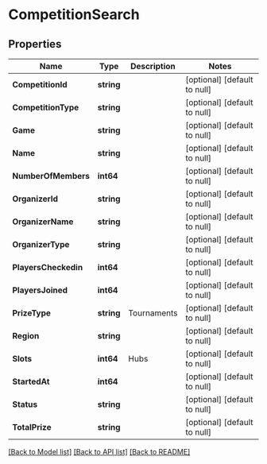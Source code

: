 # CompetitionSearch

## Properties
Name | Type | Description | Notes
------------ | ------------- | ------------- | -------------
**CompetitionId** | **string** |  | [optional] [default to null]
**CompetitionType** | **string** |  | [optional] [default to null]
**Game** | **string** |  | [optional] [default to null]
**Name** | **string** |  | [optional] [default to null]
**NumberOfMembers** | **int64** |  | [optional] [default to null]
**OrganizerId** | **string** |  | [optional] [default to null]
**OrganizerName** | **string** |  | [optional] [default to null]
**OrganizerType** | **string** |  | [optional] [default to null]
**PlayersCheckedin** | **int64** |  | [optional] [default to null]
**PlayersJoined** | **int64** |  | [optional] [default to null]
**PrizeType** | **string** | Tournaments | [optional] [default to null]
**Region** | **string** |  | [optional] [default to null]
**Slots** | **int64** | Hubs | [optional] [default to null]
**StartedAt** | **int64** |  | [optional] [default to null]
**Status** | **string** |  | [optional] [default to null]
**TotalPrize** | **string** |  | [optional] [default to null]

[[Back to Model list]](../README.md#documentation-for-models) [[Back to API list]](../README.md#documentation-for-api-endpoints) [[Back to README]](../README.md)


